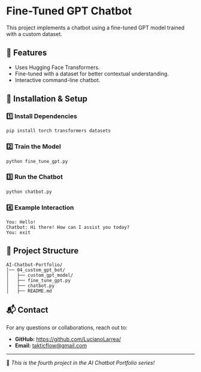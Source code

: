 # Fine-Tuned GPT Chatbot

This project implements a chatbot using a fine-tuned GPT model trained with a custom dataset.

## 📌 Features
- Uses Hugging Face Transformers.
- Fine-tuned with a dataset for better contextual understanding.
- Interactive command-line chatbot.

## 🚀 Installation & Setup

### 1️⃣ Install Dependencies
```bash
pip install torch transformers datasets
```

### 2️⃣ Train the Model
```bash
python fine_tune_gpt.py
```

### 3️⃣ Run the Chatbot
```bash
python chatbot.py
```

### 4️⃣ Example Interaction
```
You: Hello!
Chatbot: Hi there! How can I assist you today?
You: exit
```

## 📂 Project Structure
```
AI-Chatbot-Portfolio/
│── 04_custom_gpt_bot/
│   ├── custom_gpt_model/
│   ├── fine_tune_gpt.py
│   ├── chatbot.py
│   ├── README.md
```

## 📬 Contact
For any questions or collaborations, reach out to:
- **GitHub:** https://github.com/LucianoLarrea/
- **Email:** takticflow@gmail.com

---
🔹 *This is the fourth project in the AI Chatbot Portfolio series!*
